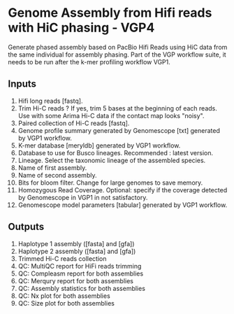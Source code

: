 # Genome Assembly from Hifi reads with HiC phasing - VGP4

Generate phased assembly based on PacBio Hifi Reads using HiC data from the same individual for assembly phasing. Part of the VGP workflow suite, it needs to be run after the k-mer profiling workflow VGP1.

## Inputs

1. Hifi long reads [fastq].
2. Trim Hi-C reads ? If yes, trim 5 bases at the beginning of each reads. Use with some Arima Hi-C data if the contact map looks "noisy".
3. Paired collection of Hi-C reads [fastq].
4. Genome profile summary generated by Genomescope [txt] generated by VGP1 workflow.
5. K-mer database [meryldb] generated by VGP1 workflow.
6. Database to use for Busco lineages. Recommended : latest version.
7. Lineage. Select the taxonomic lineage of the assembled species.  
8. Name of first assembly.
9. Name of second assembly.
10. Bits for bloom filter. Change for large genomes to save memory.
11. Homozygous Read Coverage. Optional: specify if the coverage detected by Genomescope in VGP1 in not satisfactory.
12. Genomescope model parameters [tabular] generated by VGP1 workflow.

## Outputs

1. Haplotype 1 assembly ([fasta] and [gfa])
2. Haplotype 2 assembly ([fasta] and [gfa])
3. Trimmed Hi-C reads collection
4. QC: MultiQC report for HiFi reads trimming
5. QC: Compleasm report for both assemblies
6. QC: Merqury report for both assemblies
7. QC: Assembly statistics for both assemblies
8. QC: Nx plot for both assemblies
9. QC: Size plot for both assemblies
